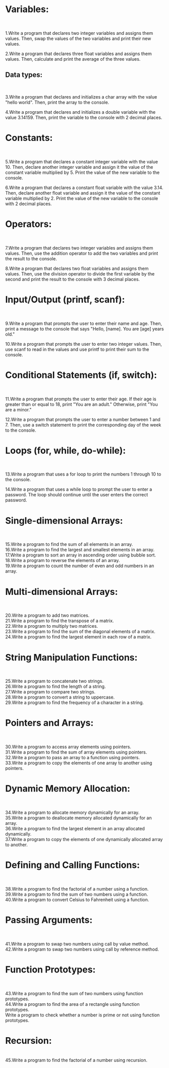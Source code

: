 <h1>Variables:</h1><br/>

1.Write a program that declares two integer variables and assigns them values. Then, swap the values of the two variables and print their new values.</br>

2.Write a program that declares three float variables and assigns them values. Then, calculate and print the average of the three values.</br>

<h2>Data types:</h2><br/>

3.Write a program that declares and initializes a char array with the value "hello world". Then, print the array to the console.</br>

4.Write a program that declares and initializes a double variable with the value 3.14159. Then, print the variable to the console with 2 decimal places.</br>

<h1>Constants:</h1></br>

5.Write a program that declares a constant integer variable with the value 10. Then, declare another integer variable and assign it the value of the constant variable multiplied by 5. Print the value of the new variable to the console.</br>

6.Write a program that declares a constant float variable with the value 3.14. Then, declare another float variable and assign it the value of the constant variable multiplied by 2. Print the value of the new variable to the console with 2 decimal places.</br>

<h1>Operators:</h1></br>

7.Write a program that declares two integer variables and assigns them values. Then, use the addition operator to add the two variables and print the result to the console.</br>

8.Write a program that declares two float variables and assigns them values. Then, use the division operator to divide the first variable by the second and print the result to the console with 3 decimal places.</br>

<h1>Input/Output (printf, scanf):</h1></br>

9.Write a program that prompts the user to enter their name and age. Then, print a message to the console that says "Hello, [name]. You are [age] years old."</br>

10.Write a program that prompts the user to enter two integer values. Then, use scanf to read in the values and use printf to print their sum to the console.</br>

<h1>Conditional Statements (if, switch):</h1></br>

11.Write a program that prompts the user to enter their age. If their age is greater than or equal to 18, print "You are an adult." Otherwise, print "You are a minor."</br>

12.Write a program that prompts the user to enter a number between 1 and 7. Then, use a switch statement to print the corresponding day of the week to the console.</br>

<h1>Loops (for, while, do-while):</h1></br>

13.Write a program that uses a for loop to print the numbers 1 through 10 to the console.</br>

14.Write a program that uses a while loop to prompt the user to enter a password. The loop should continue until the user enters the correct password.</br>

<h1>Single-dimensional Arrays:</h1><br/>

15.Write a program to find the sum of all elements in an array.</br>
16.Write a program to find the largest and smallest elements in an array.</br>
17.Write a program to sort an array in ascending order using bubble sort.</br>
18.Write a program to reverse the elements of an array.</br>
19.Write a program to count the number of even and odd numbers in an array.</br>
<h1>Multi-dimensional Arrays:</h1><br/>

20.Write a program to add two matrices.<br/>
21.Write a program to find the transpose of a matrix.<br/>
22.Write a program to multiply two matrices.<br/>
23.Write a program to find the sum of the diagonal elements of a matrix.<br/>
24.Write a program to find the largest element in each row of a matrix.<br/>
<h1>String Manipulation Functions:</h1><br/>

25.Write a program to concatenate two strings.<br/>
26.Write a program to find the length of a string.<br/>
27.Write a program to compare two strings.<br/>
28.Write a program to convert a string to uppercase.<br/>
29.Write a program to find the frequency of a character in a string.<br/>
<h1>Pointers and Arrays:</h1><br/>

30.Write a program to access array elements using pointers.</br>
31.Write a program to find the sum of array elements using pointers.</br>
32.Write a program to pass an array to a function using pointers.</br>
33.Write a program to copy the elements of one array to another using pointers.</br>
<h1>Dynamic Memory Allocation:</h1></br>

34.Write a program to allocate memory dynamically for an array.</br>
35.Write a program to deallocate memory allocated dynamically for an array.</br>
36.Write a program to find the largest element in an array allocated dynamically.</br>
37.Write a program to copy the elements of one dynamically allocated array to another.</br>
<h1>Defining and Calling Functions:</h1></br>

38.Write a program to find the factorial of a number using a function.</br>
39.Write a program to find the sum of two numbers using a function.</br>
40.Write a program to convert Celsius to Fahrenheit using a function.</br>

<h1>Passing Arguments:</h1></br>

41.Write a program to swap two numbers using call by value method.</br>
42.Write a program to swap two numbers using call by reference method.</br>

<h1>Function Prototypes:</h1></br>

43.Write a program to find the sum of two numbers using function prototypes.</br>
44.Write a program to find the area of a rectangle using function prototypes.</br>
Write a program to check whether a number is prime or not using function prototypes.</br>
<h1>Recursion:</h1></br>
45.Write a program to find the factorial of a number using recursion.</br>
